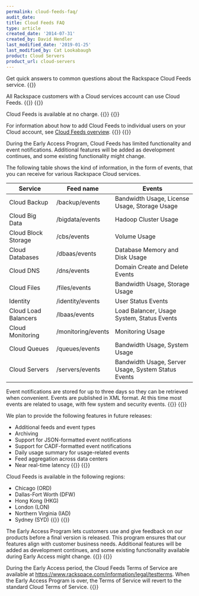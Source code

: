 ```yaml
---
permalink: cloud-feeds-faq/
audit_date:
title: Cloud Feeds FAQ
type: article
created_date: '2014-07-31'
created_by: David Hendler
last_modified_date: '2019-01-25'
last_modified_by: Cat Lookabaugh
product: Cloud Servers
product_url: cloud-servers
---
```


Get quick answers to common questions about the Rackspace Cloud
Feeds service.
{{<accordion title="Who can use Cloud Feeds?" col="in" href="accordion1">}}

All Rackspace customers with a Cloud services account can use Cloud
Feeds.
{{</accordion>}}
{{<accordion title="How much does Cloud Feeds cost?" col="in" href="accordion1">}}

Cloud Feeds is available at no charge.
{{</accordion>}}
{{<accordion title="How do I grant access to Cloud Feeds?" col="in" href="accordion1">}}

For information about how to add Cloud Feeds to individual users on your
Cloud account, see [Cloud Feeds overview](/support/how-to/cloud-feeds-overview).
{{</accordion>}}
{{<accordion title="What can I use Cloud Feeds for?" col="in" href="accordion1">}}

During the Early Access Program, Cloud Feeds has limited functionality
and event notifications. Additional features will be added as
development continues, and some existing functionality might change.

The following table shows the kind of information, in the form of
events, that you can receive for various Rackspace Cloud services.

| Service                        | Feed name          | Events                                              |
|--------------------------------|--------------------|-----------------------------------------------------|
| Cloud Backup                   | /backup/events     | Bandwidth Usage, License Usage, Storage Usage       |
| Cloud Big Data                 | /bigdata/events    | Hadoop Cluster Usage                                |
| Cloud Block Storage            | /cbs/events        | Volume Usage                                        |
| Cloud Databases                | /dbaas/events      | Database Memory and Disk Usage                      |
| Cloud DNS                      | /dns/events        | Domain Create and Delete Events                     |
| Cloud Files                    | /files/events      | Bandwidth Usage, Storage Usage                      |
| Identity                       | /identity/events   | User Status Events                                  |
| Cloud Load Balancers           | /lbaas/events      | Load Balancer, Usage System, Status Events          |
| Cloud Monitoring               | /monitoring/events | Monitoring Usage                                    |
| Cloud Queues                   | /queues/events     | Bandwidth Usage, System Usage                       |
| Cloud Servers | /servers/events    | Bandwidth Usage, Server Usage, System Status Events |

Event notifications are stored for up to three days so they can be
retrieved when convenient. Events are published in XML format. At this
time most events are related to usage, with few system and security
events.
{{</accordion>}}
{{<accordion title="What features will be available in the future?" col="in" href="accordion1">}}

We plan to provide the following features in future releases:

-   Additional feeds and event types
-   Archiving
-   Support for JSON-formatted event notifications
-   Support for CADF-formatted event notifications
-   Daily usage summary for usage-related events
-   Feed aggregation across data centers
-   Near real-time latency
{{</accordion>}}
{{<accordion title="Where is Cloud Feeds available?" col="in" href="accordion1">}}

Cloud Feeds is available in the following regions:

-   Chicago (ORD)
-   Dallas-Fort Worth (DFW)
-   Hong Kong (HKG)
-   London (LON)
-   Northern Virginia (IAD)
-   Sydney (SYD)
{{</accordion>}}
{{<accordion title="What is the Early Access Program?" col="in" href="accordion1">}}

The Early Access Program lets customers use and give feedback on our
products before a final version is released. This program ensures that
our features align with customer business needs. Additional features
will be added as development continues, and some existing functionality
available during Early Access might change.
{{</accordion>}}
{{<accordion title="What are the Terms of Service?" col="in" href="accordion1">}}

During the Early Access period, the Cloud Feeds Terms of Service are
available at <https://www.rackspace.com/information/legal/testterms>.
When the Early Access Program is over, the Terms of Service will revert
to the standard Cloud Terms of Service.
{{</accordion>}}